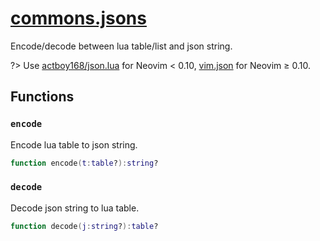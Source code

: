 <!-- markdownlint-disable MD001 MD013 MD034 MD033 MD051 -->

# [commons.jsons](https://github.com/linrongbin16/commons.nvim/blob/main/lua/commons/jsons.lua)

Encode/decode between lua table/list and json string.

?> Use [actboy168/json.lua](https://github.com/actboy168/json.lua) for Neovim &lt; 0.10, [vim.json](https://github.com/neovim/neovim/blob/a9fbba81d5d4562a2d2b2cbb41d73f1de83d3102/runtime/doc/lua.txt?plain=1#L772) for Neovim &ge; 0.10.

## Functions

### `encode`

Encode lua table to json string.

```lua
function encode(t:table?):string?
```

### `decode`

Decode json string to lua table.

```lua
function decode(j:string?):table?
```
